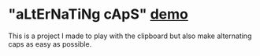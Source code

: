 # "aLtErNaTiNg cApS" [demo](https://alternatingcaps.vercel.app/)

This is a project I made to play with the clipboard but also make alternating caps as easy as possible.
